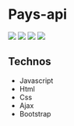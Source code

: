 # Pays-api

![](https://img.shields.io/badge/made%20with-javascript-yellow?logo=javascript) ![](https://img.shields.io/badge/-html-orange?) ![](https://img.shields.io/badge/-css-blue) ![](https://img.shields.io/badge/made%20with-bootstrap-purple?logo=bootstrap)


## Technos

* Javascript
* Html
* Css
* Ajax
* Bootstrap
